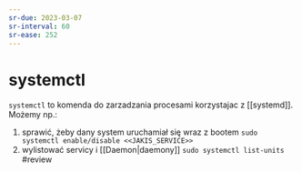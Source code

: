 ```yaml
---
sr-due: 2023-03-07
sr-interval: 60
sr-ease: 252
---
```


# systemctl
`systemctl` to komenda do zarzadzania procesami korzystajac z [[systemd]].
Możemy np.:
1. sprawić, żeby dany system uruchamiał się wraz z bootem
   `sudo systemctl enable/disable <<JAKIS_SERVICE>>` 
2. wylistować servicy i [[Daemon|daemony]]
   `sudo systemctl list-units `
   #review